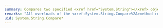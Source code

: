 ```yaml
---
summary: Compares two specified <xref href="System.String"></xref> objects and returns an integer that indicates their relative position in the sort order.
remarks: "All overloads of the <xref:System.String.Compare%2A>method return a 32-bit signed integer indicating the lexical relationship between the two comparands.  \n  \n|Value|Condition|  \n|-----------|---------------|  \n|Less than zero|The first substring precedes the second substring in the sort order.|  \n|Zero|The substrings occur in the same position in the sort order, or `length` is zero.|  \n|Greater than zero|The first substring follows the second substring in the sort order.|  \n  \n> [!WARNING]\n>  Whenever possible, you should call an overload of the <xref:System.String.Compare%2A> method that includes a <xref:System.StringComparison> parameter. For more information, see [Best Practices for Using Strings](~/docs/standard/base-types/best-practices-strings.md)."
uid: System.String.Compare*
---
```

